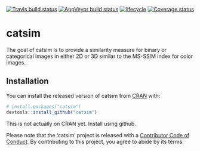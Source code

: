 
<!-- README.md is generated from README.Rmd. Please edit that file -->

[![Travis build
status](https://travis-ci.org/gzt/catsim.svg?branch=master)](https://travis-ci.org/gzt/catsim)
[![AppVeyor build
status](https://ci.appveyor.com/api/projects/status/github/gzt/catsim?branch=master&svg=true)](https://ci.appveyor.com/project/gzt/catsim)
[![lifecycle](https://img.shields.io/badge/lifecycle-experimental-orange.svg)](https://www.tidyverse.org/lifecycle/#experimental)
[![Coverage
status](https://codecov.io/gh/gzt/catsim/branch/master/graph/badge.svg)](https://codecov.io/github/gzt/catsim?branch=master)

# catsim

The goal of catsim is to provide a similarity measure for binary or
categorical images in either 2D or 3D similar to the MS-SSIM index for
color images.

## Installation

You can install the released version of catsim from
[CRAN](https://CRAN.R-project.org) with:

``` r
# install.packages("catsim")
devtools::install_github("catsim")
```

This is not actually on CRAN yet. Install using github.

Please note that the ‘catsim’ project is released with a [Contributor
Code of Conduct](CODE_OF_CONDUCT.md). By contributing to this project,
you agree to abide by its terms.
